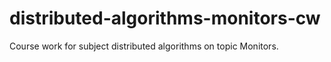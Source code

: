 # distributed-algorithms-monitors-cw
Course work for subject distributed algorithms on topic Monitors. 
